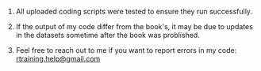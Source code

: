 1. All uploaded coding scripts were tested to ensure they run successfully.

2. If the output of my code differ from the book's, it may be due to updates in the datasets sometime after the book was problished.

3. Feel free to reach out to me if you want to report errors in my code: rtraining.help@gmail.com
